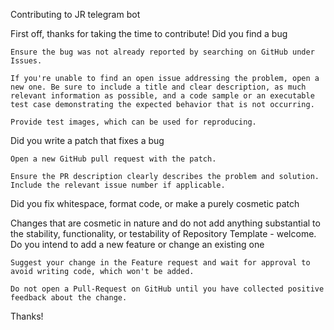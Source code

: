 Contributing to JR telegram bot

   First off, thanks for taking the time to contribute!
Did you find a bug

    Ensure the bug was not already reported by searching on GitHub under Issues.

    If you're unable to find an open issue addressing the problem, open a new one. Be sure to include a title and clear description, as much relevant information as possible, and a code sample or an executable test case demonstrating the expected behavior that is not occurring.

    Provide test images, which can be used for reproducing.

Did you write a patch that fixes a bug

    Open a new GitHub pull request with the patch.

    Ensure the PR description clearly describes the problem and solution. Include the relevant issue number if applicable.

Did you fix whitespace, format code, or make a purely cosmetic patch

Changes that are cosmetic in nature and do not add anything substantial to the stability, functionality, or testability of Repository Template - welcome.
Do you intend to add a new feature or change an existing one

    Suggest your change in the Feature request and wait for approval to avoid writing code, which won't be added.

    Do not open a Pull-Request on GitHub until you have collected positive feedback about the change.

Thanks!
